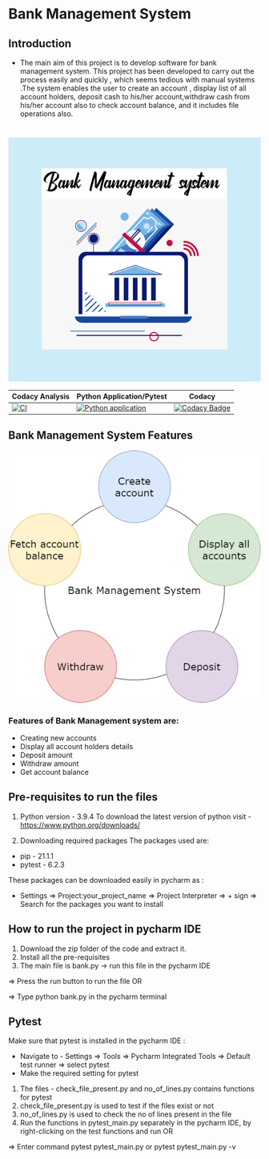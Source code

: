 # Bank Management System
## Introduction
 * The main aim of this project is to develop software for bank management system. This project has been developed to carry out the process easily and quickly , which seems tedious with  manual systems .The system enables the user to create an account , display list of all account holders, deposit cash to his/her account,withdraw cash from his/her account also to check account balance, and it includes file operations also.
 #
![screen](https://github.com/priyankabb153/260150_python_miniproject/blob/master/Images/banner.png)

Codacy Analysis | Python Application/Pytest | Codacy 
|---------|------------|-----------|
|[![CI](https://github.com/priyankabb153/260150_python_miniproject/actions/workflows/codacy_analysis.yml/badge.svg)](https://github.com/priyankabb153/260150_python_miniproject/actions/workflows/codacy_analysis.yml)|[![Python application](https://github.com/priyankabb153/260150_python_miniproject/actions/workflows/python-app.yml/badge.svg)](https://github.com/priyankabb153/260150_python_miniproject/actions/workflows/python-app.yml) |[![Codacy Badge](https://app.codacy.com/project/badge/Grade/0e30885e761248a994479d3e16d933fe)](https://www.codacy.com/gh/priyankabb153/260150_python_miniproject/dashboard?utm_source=github.com&amp;utm_medium=referral&amp;utm_content=priyankabb153/260150_python_miniproject&amp;utm_campaign=Badge_Grade)


   
## Bank Management System Features
![screen](https://github.com/priyankabb153/260150_python_miniproject/blob/master/Images/system.png)


###  Features of Bank Management system are:
  * Creating new accounts
  * Display all account holders details
  * Deposit amount
  * Withdraw amount
  * Get account balance

## Pre-requisites to run the files

1) Python version - 3.9.4
To download the latest version of python visit - https://www.python.org/downloads/

2) Downloading required packages
The packages used are:
* pip - 21.1.1
* pytest - 6.2.3

These packages can be downloaded easily in pycharm as : 
* Settings => Project:your_project_name => Project Interpreter => + sign => Search for the packages you want to install

## How to run the project in pycharm IDE

1) Download the zip folder of the code and extract it.
2) Install all the pre-requisites
3) The main file is bank.py -> run this file in the pycharm IDE

=> Press the run button to run the file OR 

=> Type python bank.py in the pycharm terminal

## Pytest

Make sure that pytest is installed in the pycharm IDE :
* Navigate to - Settings => Tools => Pycharm Integrated Tools => Default test runner => select pytest
* Make the required setting for pytest

1) The files - check_file_present.py and no_of_lines.py contains functions for pytest
2) check_file_present.py is used to test if the files exist or not
3) no_of_lines.py is used to check the no of lines present in the file
4) Run the functions in pytest_main.py separately in the pycharm IDE, by right-clicking on the test functions and run
   OR 

=> Enter command pytest pytest_main.py or pytest pytest_main.py -v




